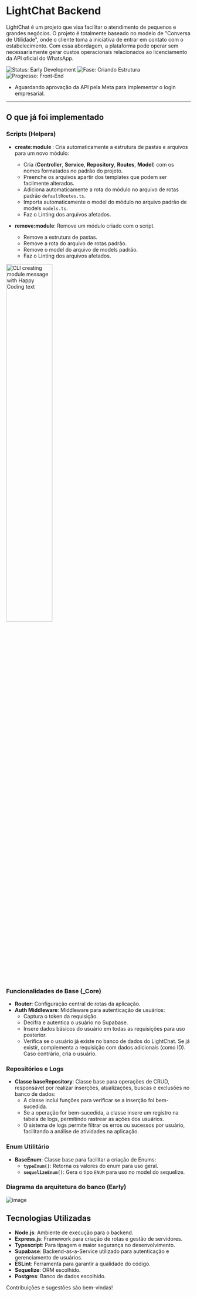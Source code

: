 # LightChat Backend

LightChat é um projeto que visa facilitar o atendimento de pequenos e grandes negócios. O projeto é totalmente baseado no modelo de "Conversa de Utilidade", onde o cliente toma a iniciativa de entrar em contato com o estabelecimento. Com essa abordagem, a plataforma pode operar sem necessariamente gerar custos operacionais relacionados ao licenciamento da API oficial do WhatsApp.

![Status: Early Development](https://img.shields.io/badge/Status-Early_Development-blue)
![Fase: Criando Estrutura](https://img.shields.io/badge/Fase-Criando_Estrutura-green)
![Progresso: Front-End](https://img.shields.io/badge/Progresso-Finalizando_Alterações-yellow)

- Aguardando aprovação da API pela Meta para implementar o login empresarial. 

---




## O que já foi implementado

### Scripts (Helpers)
- **create:module <moduleName>**: Cria automaticamente a estrutura de pastas e arquivos para um novo módulo:
  - Cria (**Controller**, **Service**, **Repository**, **Routes**, **Model**) com os nomes formatados no padrão do projeto.
  - Preenche os arquivos apartir dos templates que podem ser facilmente alterados.
  - Adiciona automaticamente a rota do módulo no arquivo de rotas padrão `defaultRoutes.ts`. 
  - Importa automaticamente o model do módulo no arquivo padrão de models `models.ts`.
  - Faz o Linting dos arquivos afetados.
    
- **remove:module**: Remove um módulo criado com o script.
  - Remove a estrutura de pastas.
  - Remove a rota do arquivo de rotas padrão.
  - Remove o model do arquivo de models padrão.
  - Faz o Linting dos arquivos afetados.

<img src="https://github.com/user-attachments/assets/54fa4263-115f-4387-a64c-9406469ec607" alt="CLI creating module message with Happy Coding text" width="50%">
 

### Funcionalidades de Base (_Core)
- **Router**: Configuração central de rotas da aplicação.
- **Auth Middleware**: Middleware para autenticação de usuários:
  - Captura o token da requisição.
  - Decifra e autentica o usuário no Supabase.
  - Insere dados básicos do usuário em todas as requisições para uso posterior.
  - Verifica se o usuário já existe no banco de dados do LightChat. Se já existir, complementa a requisição com dados adicionais (como ID). Caso contrário, cria o usuário.

### Repositórios e Logs
- **Classe baseRepository**: Classe base para operações de CRUD, responsável por realizar inserções, atualizações, buscas e exclusões no banco de dados:
  - A classe inclui funções para verificar se a inserção foi bem-sucedida.
  - Se a operação for bem-sucedida, a classe insere um registro na tabela de logs, permitindo rastrear as ações dos usuários.
  - O sistema de logs permite filtrar os erros ou sucessos por usuário, facilitando a análise de atividades na aplicação.
    
### Enum Utilitário
- **BaseEnum**: Classe base para facilitar a criação de Enums:
  - **`typeEnum()`**: Retorna os valores do enum para uso geral.
  - **`sequelizeEnum()`**: Gera o tipo `ENUM` para uso no model do sequelize.

### Diagrama da arquitetura do banco (Early)
![image](https://github.com/user-attachments/assets/df712346-9e66-425e-a3ed-65a4e75f0fc7)

## Tecnologias Utilizadas

- **Node.js**: Ambiente de execução para o backend.
- **Express.js**: Framework para criação de rotas e gestão de servidores.
- **Typescript**: Para tipagem e maior segurança no desenvolvimento.
- **Supabase**: Backend-as-a-Service utilizado para autenticação e gerenciamento de usuários.
- **ESLint**: Ferramenta para garantir a qualidade do código.
- **Sequelize**: ORM escolhido.
- **Postgres**: Banco de dados escolhido.


Contribuições e sugestões são bem-vindas!
